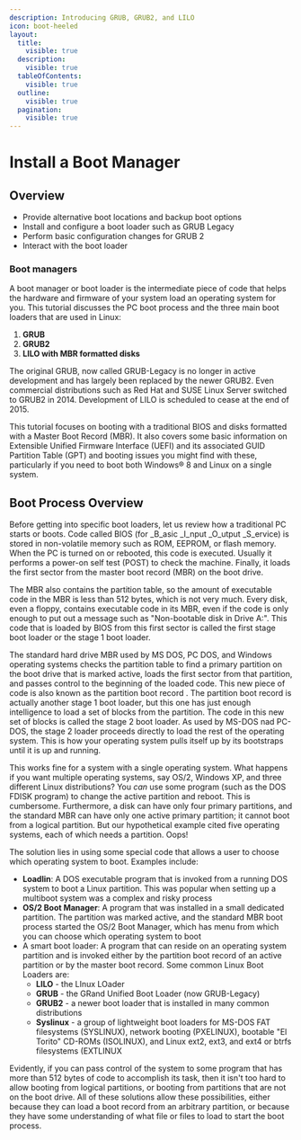 ```yaml
---
description: Introducing GRUB, GRUB2, and LILO
icon: boot-heeled
layout:
  title:
    visible: true
  description:
    visible: true
  tableOfContents:
    visible: true
  outline:
    visible: true
  pagination:
    visible: true
---
```


# Install a Boot Manager

## Overview

* Provide alternative boot locations and backup boot options
* Install and configure a boot loader such as GRUB Legacy
* Perform basic configuration changes for GRUB 2
* Interact with the boot loader

### Boot managers <a href="#boot-managers" id="boot-managers"></a>

A boot manager or boot loader is the intermediate piece of code that helps the hardware and firmware of your system load an operating system for you. This tutorial discusses the PC boot process and the three main boot loaders that are used in Linux:&#x20;

1. **GRUB**
2. **GRUB2**
3. **LILO with MBR formatted disks**

The original GRUB, now called GRUB-Legacy is no longer in active development and has largely been replaced by the newer GRUB2. Even commercial distributions such as Red Hat and SUSE Linux Server switched to GRUB2 in 2014. Development of LILO is scheduled to cease at the end of 2015.

This tutorial focuses on booting with a traditional BIOS and disks formatted with a Master Boot Record (MBR). It also covers some basic information on Extensible Unified Firmware Interface (UEFI) and its associated GUID Partition Table (GPT) and booting issues you might find with these, particularly if you need to boot both Windows® 8 and Linux on a single system.

## Boot Process Overview

Before getting into specific boot loaders, let us review how a traditional PC starts or boots. Code called BIOS (for \_B\_asic \_I\_nput \_O\_utput \_S\_ervice) is stored in non-volatile memory such as ROM, EEPROM, or flash memory. When the PC is turned on or rebooted, this code is executed. Usually it performs a power-on self test (POST) to check the machine. Finally, it loads the first sector from the master boot record (MBR) on the boot drive.

The MBR also contains the partition table, so the amount of executable code in the MBR is less than 512 bytes, which is not very much. Every disk, even a floppy, contains executable code in its MBR, even if the code is only enough to put out a message such as "Non-bootable disk in Drive A:". This code that is loaded by BIOS from this first sector is called the first stage boot loader or the stage 1 boot loader.

The standard hard drive MBR used by MS DOS, PC DOS, and Windows operating systems checks the partition table to find a primary partition on the boot drive that is marked active, loads the first sector from that partition, and passes control to the beginning of the loaded code. This new piece of code is also known as the partition boot record . The partition boot record is actually another stage 1 boot loader, but this one has just enough intelligence to load a set of blocks from the partition. The code in this new set of blocks is called the stage 2 boot loader. As used by MS-DOS nad PC-DOS, the stage 2 loader proceeds directly to load the rest of the operating system. This is how your operating system pulls itself up by its bootstraps until it is up and running.

This works fine for a system with a single operating system. What happens if you want multiple operating systems, say OS/2, Windows XP, and three different Linux distributions? You _can_ use some program (such as the DOS FDISK program) to change the active partition and reboot. This is cumbersome. Furthermore, a disk can have only four primary partitions, and the standard MBR can have only one active primary partition; it cannot boot from a logical partition. But our hypothetical example cited five operating systems, each of which needs a partition. Oops!

The solution lies in using some special code that allows a user to choose which operating system to boot. Examples include:

* **Loadlin**: A DOS executable program that is invoked from a running DOS system to boot a Linux partition. This was popular when setting up a multiboot system was a complex and risky process
* **OS/2 Boot Manager**: A program that was installed in a small dedicated partition. The partition was marked active, and the standard MBR boot process started the OS/2 Boot Manager, which has menu from which you can choose which operating system to boot
* A smart boot loader: A program that can reside on an operating system partition and is invoked either by the partition boot record of an active partition or by the master boot record. Some common Linux Boot Loaders are:
  * **LILO** - the LInux LOader
  * **GRUB** - the GRand Unified Boot Loader (now GRUB-Legacy)
  * **GRUB2** - a newer boot loader that is installed in many common distributions
  * **Syslinux** - a group of lightweight boot loaders for MS-DOS FAT filesystems (SYSLINUX), network booting (PXELINUX), bootable "El Torito" CD-ROMs (ISOLINUX), and Linux ext2, ext3, and ext4 or btrfs filesystems (EXTLINUX

Evidently, if you can pass control of the system to some program that has more than 512 bytes of code to accomplish its task, then it isn't too hard to allow booting from logical partitions, or booting from partitions that are not on the boot drive. All of these solutions allow these possibilities, either because they can load a boot record from an arbitrary partition, or because they have some understanding of what file or files to load to start the boot process.
